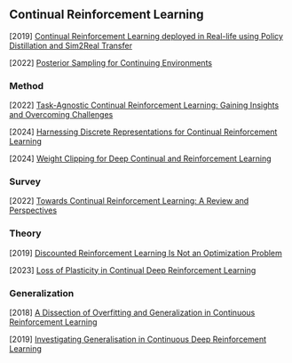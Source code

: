 ## Continual Reinforcement Learning

[2019] [Continual Reinforcement Learning deployed in Real-life using Policy Distillation and Sim2Real Transfer](https://arxiv.org/abs/1906.04452)

[2022] [Posterior Sampling for Continuing Environments](https://arxiv.org/abs/2211.15931)



### Method

[2022] [Task-Agnostic Continual Reinforcement Learning: Gaining Insights and Overcoming Challenges](https://arxiv.org/abs/2205.14495)

[2024] [Harnessing Discrete Representations for Continual Reinforcement Learning](https://openreview.net/forum?id=o4AydSd3Lp)

[2024] [Weight Clipping for Deep Continual and Reinforcement Learning](https://arxiv.org/abs/2407.01704)



### Survey

[2022] [Towards Continual Reinforcement Learning: A Review and Perspectives](https://arxiv.org/abs/2012.13490)



### Theory 

[2019] [Discounted Reinforcement Learning Is Not an Optimization Problem](https://arxiv.org/abs/1910.02140)

[2023] [Loss of Plasticity in Continual Deep Reinforcement Learning](https://arxiv.org/abs/2303.07507)



### Generalization

[2018] [A Dissection of Overfitting and Generalization in Continuous Reinforcement Learning](https://arxiv.org/abs/1806.07937)

[2019] [Investigating Generalisation in Continuous Deep Reinforcement Learning](https://arxiv.org/abs/1902.07015)
